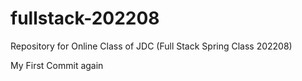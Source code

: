 # fullstack-202208
Repository for Online Class of JDC (Full  Stack Spring Class 202208)

My First Commit again
